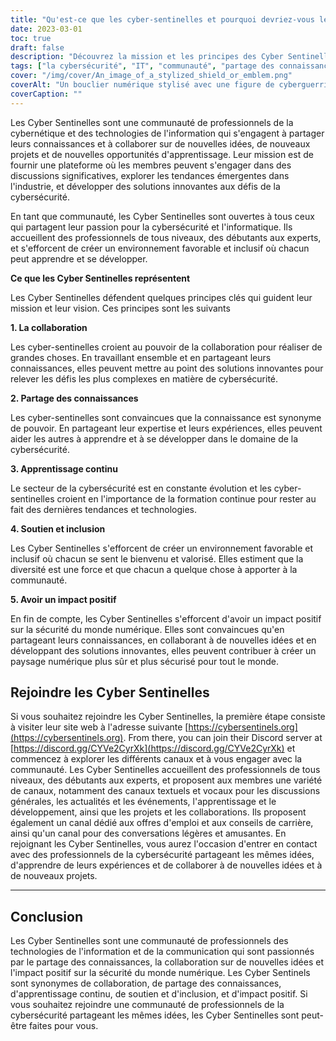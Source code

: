 ```yaml
---
title: "Qu'est-ce que les cyber-sentinelles et pourquoi devriez-vous les rejoindre ?"
date: 2023-03-01
toc: true
draft: false
description: "Découvrez la mission et les principes des Cyber Sentinelles, une communauté de professionnels de la cybernétique et de l'informatique qui s'engagent à partager leurs connaissances et à développer des solutions innovantes pour relever les défis de la cybersécurité."
tags: ["la cybersécurité", "IT", "communauté", "partage des connaissances", "collaboration", "l'apprentissage continu", "soutien", "inclusivité", "impact positif", "canaux de texte", "canaux vocaux", "conseils de carrière", "opportunités d'emploi", "ressources pédagogiques", "tendances émergentes", "projets", "événements", "conférences", "photos d'animaux", "technologie"]
cover: "/img/cover/An_image_of_a_stylized_shield_or_emblem.png"
coverAlt: "Un bouclier numérique stylisé avec une figure de cyberguerrier au centre, entouré de formes abstraites et de lignes représentant des flux de données et des connexions de réseau"
coverCaption: ""
---
```


Les Cyber Sentinelles sont une communauté de professionnels de la cybernétique et des technologies de l'information qui s'engagent à partager leurs connaissances et à collaborer sur de nouvelles idées, de nouveaux projets et de nouvelles opportunités d'apprentissage. Leur mission est de fournir une plateforme où les membres peuvent s'engager dans des discussions significatives, explorer les tendances émergentes dans l'industrie, et développer des solutions innovantes aux défis de la cybersécurité.

En tant que communauté, les Cyber Sentinelles sont ouvertes à tous ceux qui partagent leur passion pour la cybersécurité et l'informatique. Ils accueillent des professionnels de tous niveaux, des débutants aux experts, et s'efforcent de créer un environnement favorable et inclusif où chacun peut apprendre et se développer.

**Ce que les Cyber Sentinelles représentent**

Les Cyber Sentinelles défendent quelques principes clés qui guident leur mission et leur vision. Ces principes sont les suivants

**1. La collaboration**

Les cyber-sentinelles croient au pouvoir de la collaboration pour réaliser de grandes choses. En travaillant ensemble et en partageant leurs connaissances, elles peuvent mettre au point des solutions innovantes pour relever les défis les plus complexes en matière de cybersécurité.

**2. Partage des connaissances**

Les cyber-sentinelles sont convaincues que la connaissance est synonyme de pouvoir. En partageant leur expertise et leurs expériences, elles peuvent aider les autres à apprendre et à se développer dans le domaine de la cybersécurité.

**3. Apprentissage continu**

Le secteur de la cybersécurité est en constante évolution et les cyber-sentinelles croient en l'importance de la formation continue pour rester au fait des dernières tendances et technologies.

**4. Soutien et inclusion**

Les Cyber Sentinelles s'efforcent de créer un environnement favorable et inclusif où chacun se sent le bienvenu et valorisé. Elles estiment que la diversité est une force et que chacun a quelque chose à apporter à la communauté.

**5. Avoir un impact positif**

En fin de compte, les Cyber Sentinelles s'efforcent d'avoir un impact positif sur la sécurité du monde numérique. Elles sont convaincues qu'en partageant leurs connaissances, en collaborant à de nouvelles idées et en développant des solutions innovantes, elles peuvent contribuer à créer un paysage numérique plus sûr et plus sécurisé pour tout le monde.

## Rejoindre les Cyber Sentinelles

Si vous souhaitez rejoindre les Cyber Sentinelles, la première étape consiste à visiter leur site web à l'adresse suivante [https://cybersentinels.org](https://cybersentinels.org). From there, you can join their Discord server at [https://discord.gg/CYVe2CyrXk](https://discord.gg/CYVe2CyrXk) et commencez à explorer les différents canaux et à vous engager avec la communauté. Les Cyber Sentinelles accueillent des professionnels de tous niveaux, des débutants aux experts, et proposent aux membres une variété de canaux, notamment des canaux textuels et vocaux pour les discussions générales, les actualités et les événements, l'apprentissage et le développement, ainsi que les projets et les collaborations. Ils proposent également un canal dédié aux offres d'emploi et aux conseils de carrière, ainsi qu'un canal pour des conversations légères et amusantes. En rejoignant les Cyber Sentinelles, vous aurez l'occasion d'entrer en contact avec des professionnels de la cybersécurité partageant les mêmes idées, d'apprendre de leurs expériences et de collaborer à de nouvelles idées et à de nouveaux projets.

___________________________________________________________________________

## Conclusion

Les Cyber Sentinelles sont une communauté de professionnels des technologies de l'information et de la communication qui sont passionnés par le partage des connaissances, la collaboration sur de nouvelles idées et l'impact positif sur la sécurité du monde numérique. Les Cyber Sentinels sont synonymes de collaboration, de partage des connaissances, d'apprentissage continu, de soutien et d'inclusion, et d'impact positif. Si vous souhaitez rejoindre une communauté de professionnels de la cybersécurité partageant les mêmes idées, les Cyber Sentinelles sont peut-être faites pour vous.